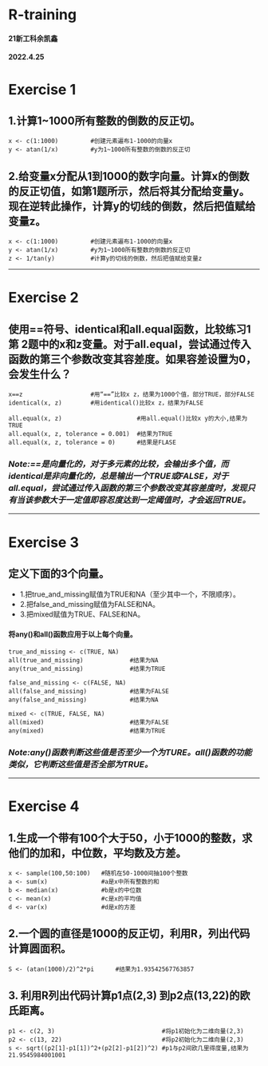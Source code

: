# R-training
#### **21新工科余凯鑫**
#### **2022.4.25**
# Exercise 1
## 1.计算1~1000所有整数的倒数的反正切。
```
x <- c(1:1000)         #创建元素遍布1-1000的向量x
y <- atan(1/x)         #y为1~1000所有整数的倒数的反正切
```
## 2.给变量x分配从1到1000的数字向量。计算x的倒数的反正切值，如第1题所示，然后将其分配给变量y。现在逆转此操作，计算y的切线的倒数，然后把值赋给变量z。
```
x <- c(1:1000)         #创建元素遍布1-1000的向量x
y <- atan(1/x)         #y为1~1000所有整数的倒数的反正切
z <- 1/tan(y)          #计算y的切线的倒数，然后把值赋给变量z
```
----------------------------------------------------
# Exercise 2
## 使用==符号、identical和all.equal函数，比较练习1第 2题中的x和z变量。对于all.equal，尝试通过传入函数的第三个参数改变其容差度。如果容差设置为0，会发生什么？
```
x==z                   #用“==”比较x z，结果为1000个值，部分TRUE，部分FALSE
identical(x, z)        #用identical()比较x z，结果为FALSE

all.equal(x, z)                     #用all.equal()比较x y的大小,结果为TRUE
all.equal(x, z, tolerance = 0.001)  #结果为TRUE
all.equal(x, z, tolerance = 0)      #结果是FLASE
```
### *Note:==是向量化的，对于多元素的比较，会输出多个值，而identical是非向量化的，总是输出一个TRUE或FALSE，对于all.equal，尝试通过传入函数的第三个参数改变其容差度时，发现只有当该参数大于一定值即容忍度达到一定阈值时，才会返回TRUE。*
----------------------------------------------------
# Exercise 3
## 定义下面的3个向量。
* 1.把true_and_missing赋值为TRUE和NA（至少其中一个，不限顺序）。
* 2.把false_and_missing赋值为FALSE和NA。
* 3.把mixed赋值为TRUE、FALSE和NA。 
#### 将any()和all()函数应用于以上每个向量。
```
true_and_missing <- c(TRUE, NA)
all(true_and_missing)             #结果为NA
any(true_and_missing)             #结果为TRUE

false_and_missing <- c(FALSE, NA)
all(false_and_missing)            #结果为FALSE
any(false_and_missing)            #结果为NA

mixed <- c(TRUE, FALSE, NA)
all(mixed)                        #结果为FALSE
any(mixed)                        #结果为TRUE
```
### *Note:any()函数判断这些值是否至少一个为TURE。all()函数的功能类似，它判断这些值是否全部为TRUE。*
---------------------------------------------
# Exercise 4
## 1.生成一个带有100个大于50，小于1000的整数，求他们的加和，中位数，平均数及方差。
```
x <- sample(100,50:100)   #随机在50-1000间抽100个整数
a <- sum(x)               #a是x中所有整数的和
b <- median(x)            #b是x的中位数
c <- mean(x)              #c是x的平均值
d <- var(x)               #d是x的方差
```
## 2.一个圆的直径是1000的反正切，利用R，列出代码计算圆面积。
`S <- (atan(1000)/2)^2*pi      #结果为1.93542567763857`
## 3. 利用R列出代码计算p1点(2,3) 到p2点(13,22)的欧氏距离。
```
p1 <- c(2, 3)                              #将p1初始化为二维向量(2,3)
p2 <- c(13, 22)                            #将p2初始化为二维向量(2,3)
s <- sqrt((p2[1]-p1[1])^2+(p2[2]-p1[2])^2) #p1与p2间欧几里得度量,结果为21.9545984001001
```
